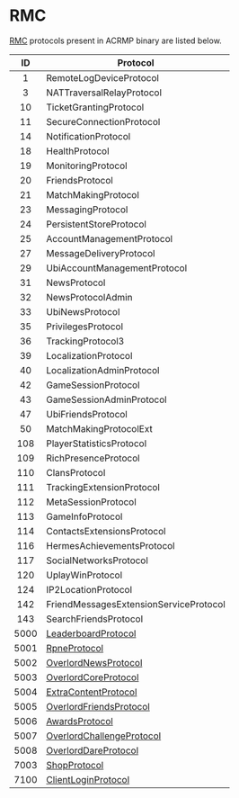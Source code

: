 # RMC
[RMC](https://github.com/Phoenix-Assassins/acb-docs/blob/master/RMC.md) protocols present in ACRMP binary are listed below.

|  ID  | Protocol                               |
| :--: | -------------------------------------- |
|  1   | RemoteLogDeviceProtocol                |
|  3   | NATTraversalRelayProtocol              |
|  10  | TicketGrantingProtocol                 |
|  11  | SecureConnectionProtocol               |
|  14  | NotificationProtocol                   |
|  18  | HealthProtocol                         |
|  19  | MonitoringProtocol                     |
|  20  | FriendsProtocol                        |
|  21  | MatchMakingProtocol                    |
|  23  | MessagingProtocol                      |
|  24  | PersistentStoreProtocol                |
|  25  | AccountManagementProtocol              |
|  27  | MessageDeliveryProtocol                |
|  29  | UbiAccountManagementProtocol           |
|  31  | NewsProtocol                           |
|  32  | NewsProtocolAdmin                      |
|  33  | UbiNewsProtocol                        |
|  35  | PrivilegesProtocol                     |
|  36  | TrackingProtocol3                      |
|  39  | LocalizationProtocol                   |
|  40  | LocalizationAdminProtocol              |
|  42  | GameSessionProtocol                    |
|  43  | GameSessionAdminProtocol               |
|  47  | UbiFriendsProtocol                     |
|  50  | MatchMakingProtocolExt                 |
| 108  | PlayerStatisticsProtocol               |
| 109  | RichPresenceProtocol                   |
| 110  | ClansProtocol                          |
| 111  | TrackingExtensionProtocol              |
| 112  | MetaSessionProtocol                    |
| 113  | GameInfoProtocol                       |
| 114  | ContactsExtensionsProtocol             |
| 116  | HermesAchievementsProtocol             |
| 117  | SocialNetworksProtocol                 |
| 120  | UplayWinProtocol                       |
| 124  | IP2LocationProtocol                    |
| 142  | FriendMessagesExtensionServiceProtocol |
| 143  | SearchFriendsProtocol                  |
| 5000 | [LeaderboardProtocol](LeaderboardProtocol.md) |
| 5001 | [RpneProtocol](RpneProtocol.md) |
| 5002 | [OverlordNewsProtocol](OverlordNewsProtocol.md) |
| 5003 | [OverlordCoreProtocol](OverlordCoreProtocol.md) |
| 5004 | [ExtraContentProtocol](ExtraContentProtocol.md) |
| 5005 | [OverlordFriendsProtocol](OverlordFriendsProtocol.md) |
| 5006 | [AwardsProtocol](AwardsProtocol.md) |
| 5007 | [OverlordChallengeProtocol](OverlordChallengeProtocol.md) |
| 5008 | [OverlordDareProtocol](OverlordDareProtocol.md) |
| 7003 | [ShopProtocol](ShopProtocol.md) |
| 7100 | [ClientLoginProtocol](ClientLoginProtocol.md) |
